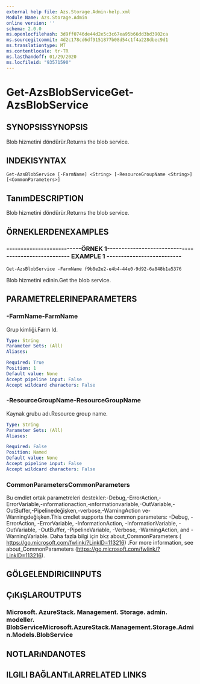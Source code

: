 ```yaml
---
external help file: Azs.Storage.Admin-help.xml
Module Name: Azs.Storage.Admin
online version: ''
schema: 2.0.0
ms.openlocfilehash: 3d9ff0746de44d2e5c3c67ea95b66dd3bd3902ca
ms.sourcegitcommit: 4d2c178cd6df9151877b08d54c1f4a228dbec9d1
ms.translationtype: MT
ms.contentlocale: tr-TR
ms.lasthandoff: 01/29/2020
ms.locfileid: "93571590"
---
```

# <span data-ttu-id="4985f-101">Get-AzsBlobService</span><span class="sxs-lookup"><span data-stu-id="4985f-101">Get-AzsBlobService</span></span>

## <span data-ttu-id="4985f-102">SYNOPSIS</span><span class="sxs-lookup"><span data-stu-id="4985f-102">SYNOPSIS</span></span>
<span data-ttu-id="4985f-103">Blob hizmetini döndürür.</span><span class="sxs-lookup"><span data-stu-id="4985f-103">Returns the blob service.</span></span>

## <span data-ttu-id="4985f-104">INDEKI</span><span class="sxs-lookup"><span data-stu-id="4985f-104">SYNTAX</span></span>

```
Get-AzsBlobService [-FarmName] <String> [-ResourceGroupName <String>] [<CommonParameters>]
```

## <span data-ttu-id="4985f-105">Tanım</span><span class="sxs-lookup"><span data-stu-id="4985f-105">DESCRIPTION</span></span>
<span data-ttu-id="4985f-106">Blob hizmetini döndürür.</span><span class="sxs-lookup"><span data-stu-id="4985f-106">Returns the blob service.</span></span>

## <span data-ttu-id="4985f-107">ÖRNEKLERDEN</span><span class="sxs-lookup"><span data-stu-id="4985f-107">EXAMPLES</span></span>

### <span data-ttu-id="4985f-108">--------------------------ÖRNEK 1--------------------------</span><span class="sxs-lookup"><span data-stu-id="4985f-108">-------------------------- EXAMPLE 1 --------------------------</span></span>
```
Get-AzsBlobService -FarmName f9b8e2e2-e4b4-44e0-9d92-6a848b1a5376
```

<span data-ttu-id="4985f-109">Blob hizmetini edinin.</span><span class="sxs-lookup"><span data-stu-id="4985f-109">Get the blob service.</span></span>

## <span data-ttu-id="4985f-110">PARAMETRELERINE</span><span class="sxs-lookup"><span data-stu-id="4985f-110">PARAMETERS</span></span>

### <span data-ttu-id="4985f-111">-FarmName</span><span class="sxs-lookup"><span data-stu-id="4985f-111">-FarmName</span></span>
<span data-ttu-id="4985f-112">Grup kimliği.</span><span class="sxs-lookup"><span data-stu-id="4985f-112">Farm Id.</span></span>

```yaml
Type: String
Parameter Sets: (All)
Aliases: 

Required: True
Position: 1
Default value: None
Accept pipeline input: False
Accept wildcard characters: False
```

### <span data-ttu-id="4985f-113">-ResourceGroupName</span><span class="sxs-lookup"><span data-stu-id="4985f-113">-ResourceGroupName</span></span>
<span data-ttu-id="4985f-114">Kaynak grubu adı.</span><span class="sxs-lookup"><span data-stu-id="4985f-114">Resource group name.</span></span>

```yaml
Type: String
Parameter Sets: (All)
Aliases: 

Required: False
Position: Named
Default value: None
Accept pipeline input: False
Accept wildcard characters: False
```

### <span data-ttu-id="4985f-115">CommonParameters</span><span class="sxs-lookup"><span data-stu-id="4985f-115">CommonParameters</span></span>
<span data-ttu-id="4985f-116">Bu cmdlet ortak parametreleri destekler:-Debug,-ErrorAction,-ErrorVariable,-ınformationaction,-ınformationvariable,-OutVariable,-OutBuffer,-Pipelinedeğişken,-verbose,-WarningAction ve-Warningdeğişken.</span><span class="sxs-lookup"><span data-stu-id="4985f-116">This cmdlet supports the common parameters: -Debug, -ErrorAction, -ErrorVariable, -InformationAction, -InformationVariable, -OutVariable, -OutBuffer, -PipelineVariable, -Verbose, -WarningAction, and -WarningVariable.</span></span> <span data-ttu-id="4985f-117">Daha fazla bilgi için bkz about_CommonParameters ( https://go.microsoft.com/fwlink/?LinkID=113216) .</span><span class="sxs-lookup"><span data-stu-id="4985f-117">For more information, see about_CommonParameters (https://go.microsoft.com/fwlink/?LinkID=113216).</span></span>

## <span data-ttu-id="4985f-118">GÖLGELENDIRICI</span><span class="sxs-lookup"><span data-stu-id="4985f-118">INPUTS</span></span>

## <span data-ttu-id="4985f-119">ÇıKıŞLAR</span><span class="sxs-lookup"><span data-stu-id="4985f-119">OUTPUTS</span></span>

### <span data-ttu-id="4985f-120">Microsoft. AzureStack. Management. Storage. admin. modeller. BlobService</span><span class="sxs-lookup"><span data-stu-id="4985f-120">Microsoft.AzureStack.Management.Storage.Admin.Models.BlobService</span></span>

## <span data-ttu-id="4985f-121">NOTLARıNDA</span><span class="sxs-lookup"><span data-stu-id="4985f-121">NOTES</span></span>

## <span data-ttu-id="4985f-122">ILGILI BAĞLANTıLAR</span><span class="sxs-lookup"><span data-stu-id="4985f-122">RELATED LINKS</span></span>

